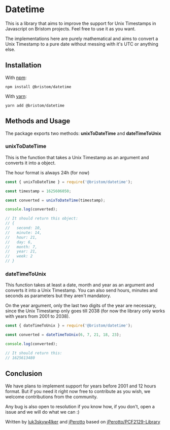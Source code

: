 # Datetime

This is a library that aims to improve the support for Unix Timestamps in Javascript on Bristom projects. Feel free to use it as you want.

The implementations here are purely mathematical and aims to convert a Unix Timestamp to a pure date without messing with it's UTC or anything else.

## Installation

With [npm](https://npmjs.com):

    npm install @bristom/datetime

With [yarn](https://yarnpkg.com):

    yarn add @bristom/datetime

## Methods and Usage

The package exports two methods: **unixToDateTime** and **dateTimeToUnix**

### unixToDateTime

This is the function that takes a Unix Timestamp as an argument and converts it into a object.

The hour format is always 24h (for now)

```javascript
const { unixToDateTime } = require('@bristom/datetime');

const timestamp = 1625606050;

const converted = unixToDateTime(timestamp);

console.log(converted);

// It should return this object:
// {
//   second: 10,
//   minute: 14,
//   hour: 21,
//   day: 6,
//   month: 7,
//   year: 21,
//   week: 2
// }
```

### dateTimeToUnix

This function takes at least a date, month and year as an argument and converts it into a Unix Timestamp. You can also send hours, minutes and seconds as parameters but they aren't mandatory.

On the year argument, only the last two digits of the year are necessary, since the Unix Timestamp only goes till 2038 (for now the library only works with years from 2001 to 2038).

```javascript
const { dateTimeToUnix } = require('@bristom/datetime');

const converted = dateTimeToUnix(6, 7, 21, 18, 23);

console.log(converted);

// It should return this:
// 1625613480
```

## Conclusion

We have plans to implement support for years before 2001 and 12 hours format. But if you need it right now free to contribute as you wish, we welcome contributions from the community.

Any bug is also open to resolution if you know how, if you don't, open a issue and we will do what we can :)

Written by [luk3skyw4lker](https://github.com/luk3skyw4lker) and [jPerotto](https://github.com/jPerotto) based on [jPerotto/PCF2129-Library](https://github.com/jPerotto/PCF2129-Library)
